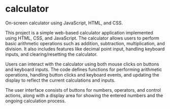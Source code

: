 # calculator
 On-screen calculator using JavaScript, HTML, and CSS.

 This project is a simple web-based calculator application implemented using HTML, CSS, and JavaScript. The calculator allows users to perform basic arithmetic operations such as addition, subtraction, multiplication, and division. It also includes features like decimal point input, handling keyboard inputs, and clearing/resetting the calculator. 
 
 Users can interact with the calculator using both mouse clicks on buttons and keyboard inputs. The code defines functions for performing arithmetic operations, handling button clicks and keyboard events, and updating the display to reflect the current calculations and inputs. 
 
 The user interface consists of buttons for numbers, operators, and control actions, along with a display area for showing the entered numbers and the ongoing calculation process.
